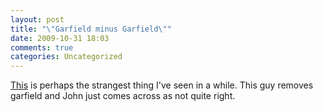 ```yaml
---
layout: post
title: "\"Garfield minus Garfield\""
date: 2009-10-31 18:03
comments: true
categories: Uncategorized
---
```

[This](http://garfieldminusgarfield.net/) is perhaps the strangest thing I've seen in a while. This guy removes garfield and John just comes across as not quite right.
